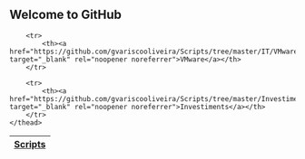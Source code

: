 ## Welcome to GitHub

<html>
<head>
<link rel="stylesheet" href="https://stackpath.bootstrapcdn.com/bootstrap/4.4.1/css/bootstrap.min.css">
</head>
  
<table class="table table-striped table-bordered table-hover table-condensed" id="table-mutasi" class="zebra" style="max-width:900px;">
	<thead>
		<tr>
			<th><a href="https://github.com/gvariscooliveira/scripts/" target="_blank" rel="noopener noreferrer">Scripts</a></th>
		</tr>
		
		<tr>
			<th><a href="https://github.com/gvariscooliveira/Scripts/tree/master/IT/VMware" target="_blank" rel="noopener noreferrer">VMware</a></th>
		</tr>
	
		<tr>
			<th><a href="https://github.com/gvariscooliveira/Scripts/tree/master/Investiments" target="_blank" rel="noopener noreferrer">Investiments</a></th>
		</tr>
	</thead>

